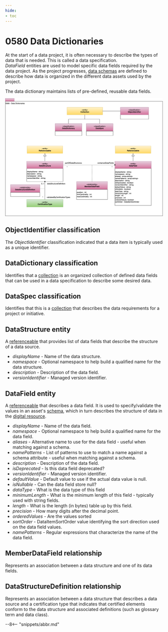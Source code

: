 ```yaml
---
hide:
- toc
---
```


<!-- SPDX-License-Identifier: CC-BY-4.0 -->
<!-- Copyright Contributors to the ODPi Egeria project. -->

# 0580 Data Dictionaries

At the start of a data project, it is often necessary to describe the types of data that is needed.  This is called a data specification.  
*DataField* entities are used to model specific data fields required by the data project.  As the project progresses, [data schemas](/tpyes/5/0505-Schema-Attributes) are defined to describe how data is organized in the different data assets used by the project.

The data dictionary maintains lists of pre-defined, reusable data fields.

![UML](0580-Data-Dictionaries.svg)

## ObjectIdentifier classification

The *ObjectIdentifier* classification indicated that a data item is typically used as a unique identifier.

## DataDictionary classification

Identifies that a [collection](/type/0/0021-Collections) is an organized collection of defined data fields that can be used in a data specification to describe some desired data.

## DataSpec classification

Identifies that this is a [collection](/type/0/0021-Collections) that describes the data requirements for a project or initiative.

## DataStructure entity

A [referenceable](/type/0/0010-Base-Model) that provides list of data fields that describe the structure of a data source.

* *displayName* - Name of the data structure.
* *namespace* - Optional namespace to help build a qualified name for the data structure.
* *description* - Description of the data field.
* *versionIdentifier* - Managed version identifier.


## DataField entity

A [referenceable](/type/0/0010-Base-Model) that describes a data field.  It is used to specify/validate the values in an asset's [schema](/concepts/schema), which in turn describes the structure of data in the [digital resource](/concepts/digital-resource).

* *displayName* - Name of the data field.
* *namespace* - Optional namespace to help build a qualified name for the data field.
* *aliases* - Alternative name to use for the data field - useful when matching against a schema.
* *namePatterns* - List of patterns to use to match a name against a schema attribute - useful when matching against a schema.
* *description* - Description of the data field.
* *isDeprecated* - Is this data field deprecated?
* *versionIdentifier* - Managed version identifier.
* *defaultValue* - Default value to use if the actual data value is null.
* *isNullable* - Can the data field store null?
* *dataType* - What is the data type of this field
* *minimumLength* - What is the minimum length of this field - typically used with string fields.
* *length* -  What is the length (in bytes) table up by this field.
* *precision* - How many digits after the decimal point.
* *orderedValues* - Are the values sorted
* *sortOrder* - DataItemSortOrder value identifying the sort direction used on the data field values.
* *namePatterns* - Regular expressions that characterize the name of the data field.


## MemberDataField relationship

Represents an association between a data structure and one of its data fields.

## DataStructureDefinition relationship

Represents an association between a data structure that describes a data source and a certification type that indicates that certified elements conform to the data structure and associated definitions (such as glossary term and data class).

--8<-- "snippets/abbr.md"